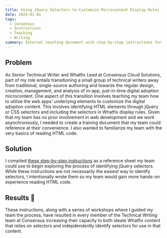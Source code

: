 ```yaml
---
title: Using jQuery Selectors to Customize Microcontent Display Rules
date: 2024-01-01
tags:
  - Consensus
  - Instructions
  - Teaching
  - Writing
summary: Internal teaching document with step-by-step instructions for identifying jQuery selectors and applying them to Whatfix display rules
---
```


## Problem
As Senior Technical Writer and Whatfix Lead at Consensus Cloud Solutions, part of my role entails transitioning a small group of technical writers away from traditional, single-source authoring and towards the regular design, creation, management, and analysis of in-app, just-in-time digital adoption microcontent. One aspect of this transition involves teaching my team how to utilize the web apps' underlying elements to customize the digital adoption content. This involves identifying HTML elements through jQuery or CSS selectors and including the selectors in Whatfix display rules. Given that my team has no prior involvement in web development and we work asynchronously, I needed to create a training document that my team could reference at their convenience. I also wanted to familiarize my team with the very basics of reading HTML code. 

## Solution
I compiled [these step-by-step instructions](https://docs.google.com/document/d/1FHIZ73Q7WXiBeULPJdtQnU52fh-oQejYHUzkf4KBCPM/edit?usp=sharing) as a reference sheet my team could use to begin exploring the process of identifying jQuery selectors. While these instructions are not necessarily the easiest way to identify selectors, I intentionally wrote them so my team would gain more hands-on experience reading HTML code. 

## Results 🤩
These instructions, along with a series of workshops where I guided my team the process, have resulted in every member of the Technical Writing team at Consensus increasing their capacity to both ideate Whatfix content that relies on selectors and indepdendently identify selectors for use in that content.

<!--more-->
